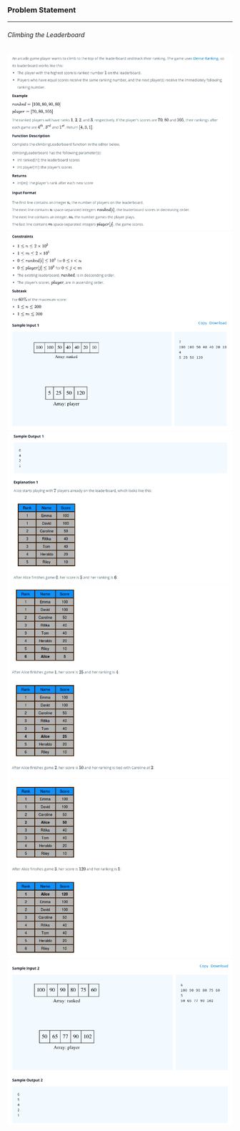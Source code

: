 ### Problem Statement

---

###### Climbing the Leaderboard

![](./que1.png)
![](./que2.png)
![](./que3.png)
![](./que4.png)
![](./que5.png)
![](./que6.png)
